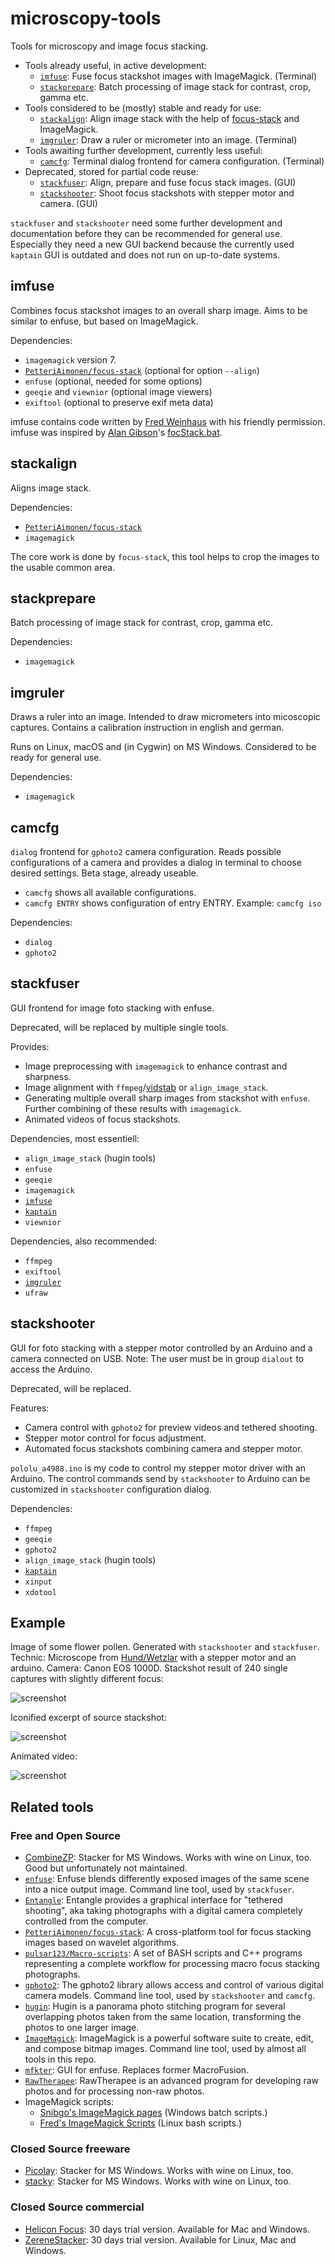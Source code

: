 # microscopy-tools

Tools for microscopy and image focus stacking.

 - Tools already useful, in active development:
   - [`imfuse`](#imfuse): Fuse focus stackshot images with ImageMagick. (Terminal)
   - [`stackprepare`](#stackprepare): Batch processing of image stack for contrast, crop, gamma etc. 
 - Tools considered to be (mostly) stable and ready for use:
   - [`stackalign`](#stackalign): Align image stack with the help of [focus-stack]((https://github.com/PetteriAimonen/focus-stack)) and ImageMagick.
   - [`imgruler`](#imgruler): Draw a ruler or micrometer into an image. (Terminal)
 - Tools awaiting further development, currently less useful:
   - [`camcfg`](#camcfg): Terminal dialog frontend for camera configuration. (Terminal)
 - Deprecated, stored for partial code reuse:
   - [`stackfuser`](#stackfuser): Align, prepare and fuse focus stack images. (GUI)
   - [`stackshooter`](#stackshooter): Shoot focus stackshots with stepper motor and camera. (GUI)

`stackfuser` and `stackshooter` need some further development and documentation before they can be recommended for general use.
Especially they need a new GUI backend because the currently used `kaptain` GUI is outdated and does not run on up-to-date systems.

## imfuse

Combines focus stackshot images to an overall sharp image.
Aims to be similar to enfuse, but based on ImageMagick.

Dependencies:
 - `imagemagick` version 7.
 - [`PetteriAimonen/focus-stack`](https://github.com/PetteriAimonen/focus-stack) (optional for option `--align`)
 - `enfuse` (optional, needed for some options)
 - `geeqie` and `viewnior` (optional image viewers)
 - `exiftool` (optional to preserve exif meta data)

imfuse contains code written by [Fred Weinhaus](http://www.fmwconcepts.com/imagemagick) with his friendly permission.
imfuse was inspired by [Alan Gibson](https://im.snibgo.com/)'s [focStack.bat](https://im.snibgo.com/focstack.htm).

## stackalign

Aligns image stack.

Dependencies:
 - [`PetteriAimonen/focus-stack`](https://github.com/PetteriAimonen/focus-stack)
 - `imagemagick`

The core work is done by `focus-stack`, this tool helps to crop the images to the usable common area.

## stackprepare

Batch processing of image stack for contrast, crop, gamma etc.

Dependencies:
 - `imagemagick`

## imgruler

Draws a ruler into an image.
Intended to draw micrometers into micoscopic captures.
Contains a calibration instruction in english and german.

Runs on Linux, macOS and (in Cygwin) on MS Windows.
Considered to be ready for general use.

Dependencies:
 - `imagemagick`
 
## camcfg
`dialog` frontend for `gphoto2` camera configuration. Reads possible configurations of a camera and provides a dialog in terminal to choose desired settings. Beta stage, already useable.
 - `camcfg` shows all available configurations.
 - `camcfg ENTRY` shows configuration of entry ENTRY. Example: `camcfg iso`
 
Dependencies:
 - `dialog`
 - `gphoto2`

## stackfuser

GUI frontend for image foto stacking with enfuse.

Deprecated, will be replaced by multiple single tools.

Provides:
 - Image preprocessing with `imagemagick` to enhance contrast and sharpness. 
 - Image alignment with `ffmpeg`/[vidstab](https://github.com/georgmartius/vid.stab) or `align_image_stack`.
 - Generating multiple overall sharp images from stackshot with `enfuse`. Further combining of these results with `imagemagick`.
 - Animated videos of focus stackshots.

Dependencies, most essentiell:
 - `align_image_stack` (hugin tools)
 - `enfuse`
 - `geeqie`
 - `imagemagick`
 - [`imfuse`](#imfuse)
 - [`kaptain`](https://github.com/mviereck/kaptain)
 - `viewnior`

Dependencies, also recommended:
 - `ffmpeg`
 - `exiftool`
 - [`imgruler`](#imgruler)
 - `ufraw`
 
## stackshooter
GUI for foto stacking with a stepper motor controlled by an Arduino and a camera connected on USB. 
Note: The user must be in group `dialout` to access the Arduino.

Deprecated, will be replaced.

Features:
 - Camera control with `gphoto2` for preview videos and tethered shooting.
 - Stepper motor control for focus adjustment.
 - Automated focus stackshots combining camera and stepper motor.
 
`pololu_a4988.ino` is my code to control my stepper motor driver with an Arduino. The control commands send by `stackshooter` to Arduino can be customized in `stackshooter` configuration dialog.

Dependencies:
 - `ffmpeg`
 - `geeqie`
 - `gphoto2`
 - `align_image_stack` (hugin tools)
 - [`kaptain`](https://github.com/mviereck/kaptain)
 - `xinput`
 - `xdotool`

## Example
Image of some flower pollen. Generated with `stackshooter` and `stackfuser`. 
Technic: Microscope from [Hund/Wetzlar](https://www.hund.de/en/) with a stepper motor and an arduino. 
Camera: Canon EOS 1000D. 
Stackshot result of 240 single captures with slightly different focus:

![screenshot](https://raw.githubusercontent.com/mviereck/microscopy-tools/images/example.jpg)

Iconified excerpt of source stackshot:

![screenshot](https://raw.githubusercontent.com/mviereck/microscopy-tools/images/sourcetable.jpg)

Animated video:

![screenshot](https://raw.githubusercontent.com/mviereck/microscopy-tools/images/animate.gif)

## Related tools

### Free and Open Source
 - [CombineZP](https://github.com/mviereck/CombineZP):
   Stacker for MS Windows. Works with wine on Linux, too. Good but unfortunately not maintained.
 - [`enfuse`](https://enblend.sourceforge.net/):
   Enfuse blends differently exposed images of the same scene into a nice output image.
   Command line tool, used by `stackfuser`.
 - [`Entangle`](https://entangle-photo.org/):
   Entangle provides a graphical interface for "tethered shooting", aka taking photographs with a digital camera completely controlled from the computer.
 - [`PetteriAimonen/focus-stack`](https://github.com/PetteriAimonen/focus-stack):
   A cross-platform tool for focus stacking images based on wavelet algorithms.
 - [`pulsar123/Macro-scripts`](https://github.com/pulsar123/Macro-scripts):
   A set of BASH scripts and C++ programs representing a complete workflow for processing macro focus stacking photographs.
 - [`gphoto2`](http://www.gphoto.org/):
   The gphoto2 library allows access and control of various digital camera models.
   Command line tool, used by `stackshooter` and `camcfg`.
 - [`hugin`](https://hugin.sourceforge.io/):
   Hugin is a panorama photo stitching program for several overlapping photos taken from the same location, transforming the photos to one larger image.
 - [`ImageMagick`](https://imagemagick.org):
   ImageMagick is a powerful software suite to create, edit, and compose bitmap images. 
   Command line tool, used by almost all tools in this repo.
 - [`mfkter`](https://github.com/hqhoang/mftker):
   GUI for enfuse. Replaces former MacroFusion.
 - [`RawTherapee`](https://www.rawtherapee.com/):
   RawTherapee is an advanced program for developing raw photos and for processing non-raw photos.
 - ImageMagick scripts:
   - [Snibgo's ImageMagick pages](https://im.snibgo.com/) (Windows batch scripts.)
   - [Fred's ImageMagick Scripts](http://www.fmwconcepts.com/imagemagick) (Linux bash scripts.)

### Closed Source freeware
 - [Picolay](http://www.picolay.de/):
   Stacker for MS Windows. Works with wine on Linux, too.
 - [stacky](https://www.bewie.de/stacky.php):
   Stacker for MS Windows. Works with wine on Linux, too.

### Closed Source commercial
 - [Helicon Focus](https://www.heliconsoft.com/heliconsoft-products/helicon-focus/):
   30 days trial version. Available for Mac and Windows.
 - [ZereneStacker](https://zerenesystems.com/cms/stacker):
   30 days trial version. Available for Linux, Mac and Windows.
